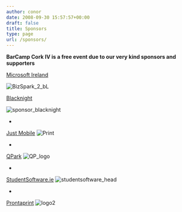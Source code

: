 ```yaml
---
author: conor
date: 2008-09-30 15:57:57+00:00
draft: false
title: Sponsors
type: page
url: /sponsors/
---
```


**BarCamp Cork IV is a free event due to our very kind sponsors and supporters**

[Microsoft Ireland](http://www.microsoft.com/ireland/)

![BizSpark_2_bL](/wp-content/uploads/2008/09/BizSpark_2_bL.png)


[Blacknight](http://www.blacknight.ie/)

![sponsor_blacknight](/wp-content/uploads/2008/09/sponsor_blacknight.jpg)


-

[Just Mobile](http://www.justmobile.ie)
![Print](/wp-content/uploads/2008/09/Just-Mobilelogo-300x137.jpg)


-
[QPark](http://www.q-park.ie/)
![QP_logo](/wp-content/uploads/2008/09/QP_logo-300x116.jpg)

-
[StudentSoftware.ie](http://www.studentsoftware.ie/)
![studentsoftware_head](/wp-content/uploads/2008/09/studentsoftware_head-300x89.jpg)

-

[Prontaprint](http://www.prontaprint.com/cork/Pages/welcome.aspx)
![logo2](/wp-content/uploads/2008/09/logo2.jpg)

